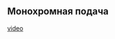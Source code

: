 ## Монохромная подача

[video](https://player.softculture.cc/embed/online/DIK/DIK_1.1.11_L5-12_Monochrome_Output)